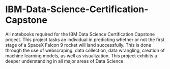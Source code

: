 # IBM-Data-Science-Certification-Capstone
All notebooks required for the IBM Data Science Certification Capstone project. This project tasks an individual in predicting whether or not the first stage of a SpaceX Falcon 9 rocket will land successfully. This is done through the use of webscraping, data collection, data wrangling, creation of machine learning models, as well as visualization. This project exhibits a deeper understanding in all major areas of Data Science.
